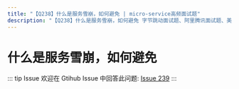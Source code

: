 ```yaml
---
title: "【Q238】什么是服务雪崩，如何避免 | micro-service高频面试题"
description: "【Q238】什么是服务雪崩，如何避免 字节跳动面试题、阿里腾讯面试题、美团小米面试题。"
---
```


# 什么是服务雪崩，如何避免

::: tip Issue
欢迎在 Gtihub Issue 中回答此问题: [Issue 239](https://github.com/shfshanyue/Daily-Question/issues/239)
:::
